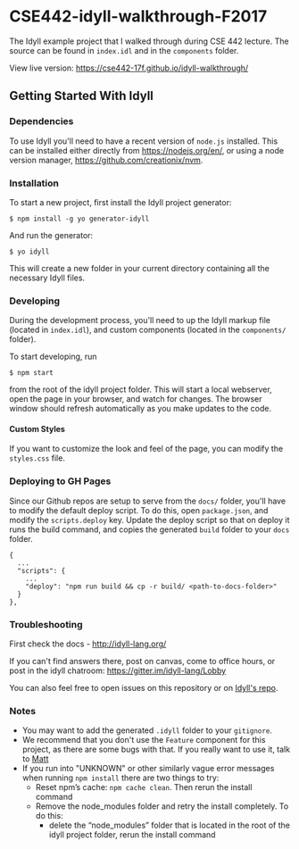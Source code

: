 # CSE442-idyll-walkthrough-F2017
The Idyll example project that I walked through during CSE 442 lecture. The source can be found in `index.idl` and in the `components` folder.

View live version: https://cse442-17f.github.io/idyll-walkthrough/

## Getting Started With Idyll

### Dependencies

To use Idyll you'll need to have a recent version of `node.js` installed. This can be installed either directly from https://nodejs.org/en/, or using a node version manager, https://github.com/creationix/nvm.

### Installation

To start a new project, first install the Idyll project generator:

```
$ npm install -g yo generator-idyll
```

And run the generator:

```
$ yo idyll
```

This will create a new folder in your current directory containing all the necessary Idyll files. 

### Developing

During the development process, you'll need to up the Idyll markup file (located in `index.idl`), and custom components (located in the `components/` folder).

To start developing, run 

```
$ npm start
```

from the root of the idyll project folder. This will start a local webserver, open the page in your browser, and watch for changes. The browser window should refresh automatically as you make updates to the code.

#### Custom Styles

If you want to customize the look and feel of the page, you can modify the `styles.css` file. 

### Deploying to GH Pages

Since our Github repos are setup to serve from the `docs/` folder, you'll have to modify the default deploy script. To do this, open `package.json`, and modify the `scripts.deploy` key. Update the deploy script so that on deploy it runs the build command, and copies the generated `build` folder to your `docs` folder.

```
{
  ...
  "scripts": {
    ...
    "deploy": "npm run build && cp -r build/ <path-to-docs-folder>"
  }
},
```

### Troubleshooting

First check the docs - http://idyll-lang.org/

If you can't find answers there, post on canvas, come to office hours, or post in the idyll chatroom: https://gitter.im/idyll-lang/Lobby

You can also feel free to open issues on this repository or on [Idyll's repo](https://github.com/idyll-lang/idyll).

### Notes

* You may want to add the generated `.idyll` folder to your `gitignore`. 
* We recommend that you don't use the `Feature` component for this project, as there are some bugs with that. If you really want to use it, talk to [Matt](https://github.com/mathisonian)
* If you run into "UNKNOWN" or other similarly vague error messages when running `npm install` there are two things to try:
  * Reset npm’s cache: `npm cache clean`. Then rerun the install command
  * Remove the node_modules folder and retry the install completely. To do this:
    * delete the “node_modules” folder that is located in the root of the idyll project folder, rerun the install command


